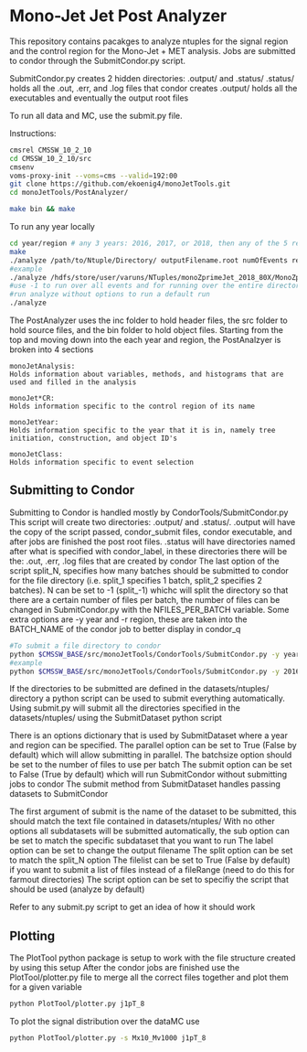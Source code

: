 # Mono-Jet Jet Post Analyzer

This repository contains pacakges to analyze ntuples for the signal region and the control region 
for the Mono-Jet + MET analysis.
Jobs are submitted to condor through the SubmitCondor.py script.

SubmitCondor.py creates 2 hidden directories: .output/ and .status/
.status/ holds all the .out, .err, and .log files that condor creates
.output/ holds all the executables and eventually the output root files

To run all data and MC, use the submit.py file.

Instructions:

```bash
cmsrel CMSSW_10_2_10
cd CMSSW_10_2_10/src
cmsenv
voms-proxy-init --voms=cms --valid=192:00
git clone https://github.com/ekoenig4/monoJetTools.git
cd monoJetTools/PostAnalyzer/

make bin && make
```

To run any year locally 

```bash
cd year/region # any 3 years: 2016, 2017, or 2018, then any of the 5 regions: SignalRegion, SingleEleCR, SingleMuCR, DoubleEleCR, or DoubleMuCR
make
./analyze /path/to/Ntuple/Directory/ outputFilename.root numOfEvents reportEvery filerange
#example
./analyze /hdfs/store/user/varuns/NTuples/monoZprimeJet_2018_80X/MonoZprimeJet_Mx10_Mv1000/ postMx10_Mv1000.root -1 1000 1-9
#use -1 to run over all events and for running over the entire directory
#run analyze without options to run a default run
./analyze
````

The PostAnalyzer uses the inc folder to hold header files, the src folder to hold source files, and the bin folder to hold object files.
Starting from the top and moving down into the each year and region, the PostAnalzyer is broken into 4 sections

    monoJetAnalysis:
	Holds information about variables, methods, and histograms that are used and filled in the analysis

    monoJet*CR:
	Holds information specific to the control region of its name

    monoJetYear:
	Holds information specific to the year that it is in, namely tree initiation, construction, and object ID's

    monoJetClass:
	Holds information specific to event selection

## Submitting to Condor
Submitting to Condor is handled mostly by CondorTools/SubmitCondor.py
This script will create two directories: .output/ and .status/.
.output will have the copy of the script passed, condor_submit files, condor executable, and after jobs are finished the post root files.
.status will have directories named after what is specified with condor_label, in these directories there will be the: .out, .err, .log files that are created by condor
The last option of the script split_N, specifies how many batches should be submitted to condor for the file directory (i.e. split_1 specifies 1 batch, split_2 specifies 2 batches).
N can be set to -1 (split_-1) whichc will split the directory so that there are a certain number of files per batch, the number of files can be changed in SubmitCondor.py with the NFILES_PER_BATCH variable.
Some extra options are -y year and -r region, these are taken into the BATCH_NAME of the condor job to better display in condor_q

```bash
#To submit a file directory to condor
python $CMSSW_BASE/src/monoJetTools/CondorTools/SubmitCondor.py -y year -r region analyze /path/to/Ntuple/Directory/ outputFilename.root numOfEvents reportEvery condor_label split_N
#example
python $CMSSW_BASE/src/monoJetTools/CondorTools/SubmitCondor.py -y 2016 -r SR analyze /hdfs/store/user/varuns/NTuples/monoZprimeJet_2018_80X/MonoZprimeJet_Mx10_Mv1000/ postMx10_Mv1000.root -1 1000 Mx10_Mv1000 split_-1
```

If the directories to be submitted are defined in the datasets/ntuples/ directory a python script can be used to submit everything automatically.
Using submit.py will submit all the directories specified in the datasets/ntuples/ using the SubmitDataset python script

There is an options dictionary that is used by SubmitDataset where a year and region can be specified.
The parallel option can be set to True (False by default) which will allow submitting in parallel.
The batchsize option should be set to the number of files to use per batch
The submit option can be set to False (True by default) which will run SubmitCondor without submitting jobs to condor
The submit method from SubmitDataset handles passing datasets to SubmitCondor

The first argument of submit is the name of the dataset to be submitted, this should match the text file contained in datasets/ntuples/
With no other options all subdatasets will be submitted automatically, the sub option can be set to match the specific subdataset that you want to run
The label option can be set to change the output filename
The split option can be set to match the split_N option
The filelist can be set to True (False by default) if you want to submit a list of files instead of a fileRange (need to do this for farmout directories)
The script option can be set to specifiy the script that should be used (analyze by default)

Refer to any submit.py script to get an idea of how it should work

## Plotting
The PlotTool python package is setup to work with the file structure created by using this setup
After the condor jobs are finished use the PlotTool/plotter.py file to merge all the correct files together and plot them for a given variable

```bash
python PlotTool/plotter.py j1pT_8
```

To plot the signal distribution over the dataMC use 
```bash
python PlotTool/plotter.py -s Mx10_Mv1000 j1pT_8
```